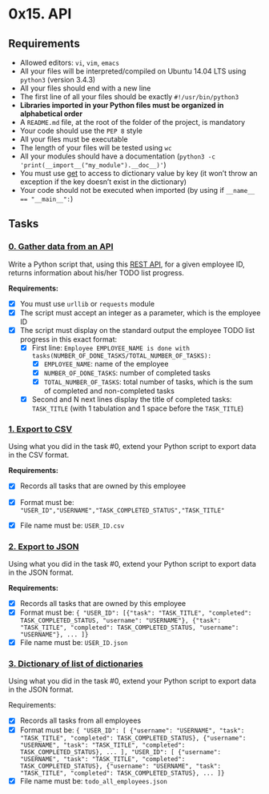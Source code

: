 # 0x15. API

## Requirements
- Allowed editors: `vi`, `vim`, `emacs`
- All your files will be interpreted/compiled on Ubuntu 14.04 LTS using `python3` (version 3.4.3)
- All your files should end with a new line
- The first line of all your files should be exactly `#!/usr/bin/python3`
- **Libraries imported in your Python files must be organized in alphabetical order**
- A `README.md` file, at the root of the folder of the project, is mandatory
- Your code should use the `PEP 8` style
- All your files must be executable
- The length of your files will be tested using `wc`
- All your modules should have a documentation (`python3 -c 'print(__import__("my_module").__doc__)'`)
- You must use [get](https://docs.python.org/3.4/library/stdtypes.html#dict.get) to access to dictionary value by key (it won’t throw an exception if the key doesn’t exist in the dictionary)
- Your code should not be executed when imported (by using if `__name__ == "__main__":`)


## Tasks
### [0. Gather data from an API](./0-gather_data_from_an_API.py)
Write a Python script that, using this [REST API](https://jsonplaceholder.typicode.com/), for a given employee ID, returns information about his/her TODO list progress.

**Requirements:**

- [x] You must use `urllib` or `requests` module
- [x] The script must accept an integer as a parameter, which is the employee ID
- [x] The script must display on the standard output the employee TODO list progress in this exact format:
  - [x] First line: `Employee EMPLOYEE_NAME is done with tasks(NUMBER_OF_DONE_TASKS/TOTAL_NUMBER_OF_TASKS):`
    - [x] `EMPLOYEE_NAME`: name of the employee
    - [x] `NUMBER_OF_DONE_TASKS`: number of completed tasks
    - [x] `TOTAL_NUMBER_OF_TASKS`: total number of tasks, which is the sum of completed and non-completed tasks
  - [x] Second and N next lines display the title of completed tasks: `TASK_TITLE` (with 1 tabulation and 1 space before the `TASK_TITLE`)

### [1. Export to CSV](./1-export_to_CSV.py)

Using what you did in the task #0, extend your Python script to export data in the CSV format.

**Requirements:**

- [x] Records all tasks that are owned by this employee
- [x] Format must be: `"USER_ID","USERNAME","TASK_COMPLETED_STATUS","TASK_TITLE"`
- [x] File name must be: `USER_ID.csv`


### [2. Export to JSON](./2-export_to_JSON.py)
Using what you did in the task #0, extend your Python script to export data in the JSON format.

**Requirements:**

- [x] Records all tasks that are owned by this employee
- [x] Format must be: `{ "USER_ID": [{"task": "TASK_TITLE", "completed": TASK_COMPLETED_STATUS, "username": "USERNAME"}, {"task": "TASK_TITLE", "completed": TASK_COMPLETED_STATUS, "username": "USERNAME"}, ... ]}`
- [x] File name must be: `USER_ID.json`

### [3. Dictionary of list of dictionaries](./3-dictionary_of_list_of_dictionaries.py)
Using what you did in the task #0, extend your Python script to export data in the JSON format.

Requirements:

- [x] Records all tasks from all employees
- [x] Format must be: `{ "USER_ID": [ {"username": "USERNAME", "task": "TASK_TITLE", "completed": TASK_COMPLETED_STATUS}, {"username": "USERNAME", "task": "TASK_TITLE", "completed": TASK_COMPLETED_STATUS}, ... ], "USER_ID": [ {"username": "USERNAME", "task": "TASK_TITLE", "completed": TASK_COMPLETED_STATUS}, {"username": "USERNAME", "task": "TASK_TITLE", "completed": TASK_COMPLETED_STATUS}, ... ]}`
- [x] File name must be: `todo_all_employees.json`
